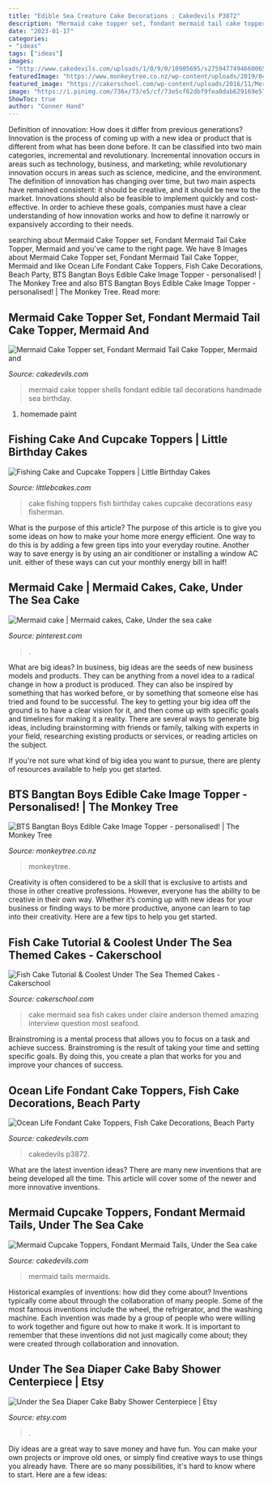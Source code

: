 ```yaml
---
title: "Edible Sea Creature Cake Decorations : Cakedevils P3872"
description: "Mermaid cake topper set, fondant mermaid tail cake topper, mermaid and"
date: "2023-01-17"
categories:
- "ideas"
tags: ["ideas"]
images:
- "http://www.cakedevils.com/uploads/1/0/9/0/10905695/s275947749466006588_p3597_i3_w640.jpeg"
featuredImage: "https://www.monkeytree.co.nz/wp-content/uploads/2019/04/BTS-1024x1024.jpg"
featured_image: "https://cakerschool.com/wp-content/uploads/2016/11/Mermaid-CI-cake.jpg"
image: "https://i.pinimg.com/736x/73/e5/cf/73e5cf62dbf9fea0dab629169e57c3a0.jpg"
ShowToc: true
author: "Conner Hand"
---
```



Definition of innovation: How does it differ from previous generations?
Innovation is the process of coming up with a new idea or product that is different from what has been done before. It can be classified into two main categories, incremental and revolutionary. Incremental innovation occurs in areas such as technology, business, and marketing; while revolutionary innovation occurs in areas such as science, medicine, and the environment. 
The definition of innovation has changing over time, but two main aspects have remained consistent: it should be creative, and it should be new to the market. Innovations should also be feasible to implement quickly and cost-effective. In order to achieve these goals, companies must have a clear understanding of how innovation works and how to define it narrowly or expansively according to their needs.

	

		
searching about Mermaid Cake Topper set, Fondant Mermaid Tail Cake Topper, Mermaid and you've came to the right page. We have 8 Images about Mermaid Cake Topper set, Fondant Mermaid Tail Cake Topper, Mermaid and like Ocean Life Fondant Cake Toppers, Fish Cake Decorations, Beach Party, BTS Bangtan Boys Edible Cake Image Topper - personalised! | The Monkey Tree and also BTS Bangtan Boys Edible Cake Image Topper - personalised! | The Monkey Tree. Read more:
		
    
## Mermaid Cake Topper Set, Fondant Mermaid Tail Cake Topper, Mermaid And

<img loading=lazy src="http://www.cakedevils.com/uploads/1/0/9/0/10905695/s275947749466006588_p3597_i3_w640.jpeg" onerror="this.onerror=null;this.src='https://tse1.mm.bing.net/th?id=OIP.e9EdvDh1m-03bJDlnerubwHaGL&amp;pid=15.1';" alt="Mermaid Cake Topper set, Fondant Mermaid Tail Cake Topper, Mermaid and">

_Source: cakedevils.com_

>mermaid cake topper shells fondant edible tail decorations handmade sea birthday. 

	

1. homemade paint

    
## Fishing Cake And Cupcake Toppers | Little Birthday Cakes

<img loading=lazy src="http://www.littlebcakes.com/wp-content/uploads/2019/07/Fish-Cake-Toppers-Decorations.jpg" onerror="this.onerror=null;this.src='https://tse3.mm.bing.net/th?id=OIP.czypcimK1LRZ9oDamwH9ewHaJr&amp;pid=15.1';" alt="Fishing Cake and Cupcake Toppers | Little Birthday Cakes">

_Source: littlebcakes.com_

>cake fishing toppers fish birthday cakes cupcake decorations easy fisherman. 

	

What is the purpose of this article?
The purpose of this article is to give you some ideas on how to make your home more energy efficient. One way to do this is by adding a few green tips into your everyday routine. Another way to save energy is by using an air conditioner or installing a window AC unit. either of these ways can cut your monthly energy bill in half!

    
## Mermaid Cake | Mermaid Cakes, Cake, Under The Sea Cake

<img loading=lazy src="https://i.pinimg.com/736x/73/e5/cf/73e5cf62dbf9fea0dab629169e57c3a0.jpg" onerror="this.onerror=null;this.src='https://tse1.mm.bing.net/th?id=OIP._ywLVpAuUh6qzjQ44lGfzAHaJ8&amp;pid=15.1';" alt="Mermaid cake | Mermaid cakes, Cake, Under the sea cake">

_Source: pinterest.com_

>. 

	

What are big ideas?
In business, big ideas are the seeds of new business models and products. They can be anything from a novel idea to a radical change in how a product is produced. They can also be inspired by something that has worked before, or by something that someone else has tried and found to be successful. 
The key to getting your big idea off the ground is to have a clear vision for it, and then come up with specific goals and timelines for making it a reality. There are several ways to generate big ideas, including brainstorming with friends or family, talking with experts in your field, researching existing products or services, or reading articles on the subject. 

If you're not sure what kind of big idea you want to pursue, there are plenty of resources available to help you get started.

    
## BTS Bangtan Boys Edible Cake Image Topper - Personalised! | The Monkey Tree

<img loading=lazy src="https://www.monkeytree.co.nz/wp-content/uploads/2019/04/BTS-1024x1024.jpg" onerror="this.onerror=null;this.src='https://tse3.mm.bing.net/th?id=OIP.9YTmQaBzDrFosU9X6AcBfgHaHa&amp;pid=15.1';" alt="BTS Bangtan Boys Edible Cake Image Topper - personalised! | The Monkey Tree">

_Source: monkeytree.co.nz_

>monkeytree. 

	

Creativity is often considered to be a skill that is exclusive to artists and those in other creative professions. However, everyone has the ability to be creative in their own way. Whether it’s coming up with new ideas for your business or finding ways to be more productive, anyone can learn to tap into their creativity. Here are a few tips to help you get started.

    
## Fish Cake Tutorial &amp; Coolest Under The Sea Themed Cakes - Cakerschool

<img loading=lazy src="https://cakerschool.com/wp-content/uploads/2016/11/Mermaid-CI-cake.jpg" onerror="this.onerror=null;this.src='https://tse2.mm.bing.net/th?id=OIP.nb-swVfeUSWHEeYVS8J-sAHaNz&amp;pid=15.1';" alt="Fish Cake Tutorial &amp; Coolest Under The Sea Themed Cakes - Cakerschool">

_Source: cakerschool.com_

>cake mermaid sea fish cakes under claire anderson themed amazing interview question most seafood. 

	

Brainstroming is a mental process that allows you to focus on a task and achieve success. Brainstroming is the result of taking your time and setting specific goals. By doing this, you create a plan that works for you and improve your chances of success.

    
## Ocean Life Fondant Cake Toppers, Fish Cake Decorations, Beach Party

<img loading=lazy src="http://www.cakedevils.com/uploads/1/0/9/0/10905695/s275947749466006588_p3872_i3_w640.jpeg" onerror="this.onerror=null;this.src='https://tse1.mm.bing.net/th?id=OIP.gIalzNa_hYSuMTCcfSAccAHaFV&amp;pid=15.1';" alt="Ocean Life Fondant Cake Toppers, Fish Cake Decorations, Beach Party">

_Source: cakedevils.com_

>cakedevils p3872. 

	

What are the latest invention ideas?
There are many new inventions that are being developed all the time. This article will cover some of the newer and more innovative inventions.

    
## Mermaid Cupcake Toppers, Fondant Mermaid Tails, Under The Sea Cake

<img loading=lazy src="https://www.cakedevils.com/uploads/1/0/9/0/10905695/s275947749466006588_p3696_i4_w640.jpeg" onerror="this.onerror=null;this.src='https://tse1.mm.bing.net/th?id=OIP._4d822bj_cl0YJfd0fP65gHaGT&amp;pid=15.1';" alt="Mermaid Cupcake Toppers, Fondant Mermaid Tails, Under the Sea cake">

_Source: cakedevils.com_

>mermaid tails mermaids. 

	

Historical examples of inventions: how did they come about?
Inventions typically come about through the collaboration of many people. Some of the most famous inventions include the wheel, the refrigerator, and the washing machine. Each invention was made by a group of people who were willing to work together and figure out how to make it work. It is important to remember that these inventions did not just magically come about; they were created through collaboration and innovation.

    
## Under The Sea Diaper Cake Baby Shower Centerpiece | Etsy

<img loading=lazy src="https://i.etsystatic.com/6741865/r/il/1a609e/1072320441/il_794xN.1072320441_tplx.jpg" onerror="this.onerror=null;this.src='https://tse2.mm.bing.net/th?id=OIP.dsdDYkMwxbF0vE2IJASUxAHaJ4&amp;pid=15.1';" alt="Under the Sea Diaper Cake Baby Shower Centerpiece | Etsy">

_Source: etsy.com_

>. 

	

Diy ideas are a great way to save money and have fun. You can make your own projects or improve old ones, or simply find creative ways to use things you already have. There are so many possibilities, it's hard to know where to start. Here are a few ideas:

